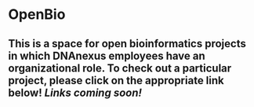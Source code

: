 # OpenBio

## This is a space for open bioinformatics projects in which DNAnexus employees have an organizational role. To check out a particular project, please click on the appropriate link below!  *Links coming soon!*

